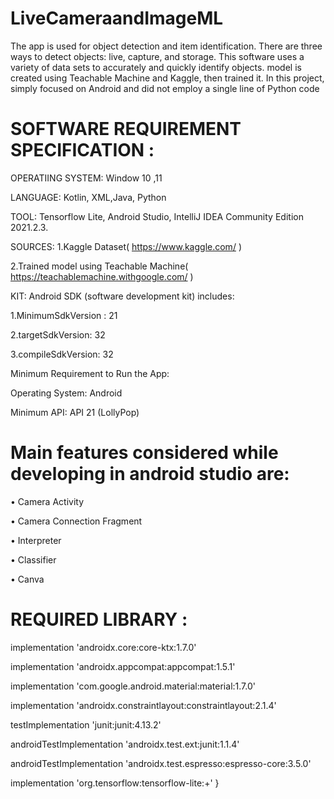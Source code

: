 # LiveCameraandImageML
The app is used for object detection and item identification. There are three ways to detect objects: live, capture, and storage. This software uses a variety of data sets to accurately and quickly identify objects.  model is created using Teachable Machine and Kaggle, then trained it. In this project,  simply focused on Android and did not employ a single line of Python code

# SOFTWARE REQUIREMENT SPECIFICATION :

OPERATIING SYSTEM:  Window 10 ,11

LANGUAGE: Kotlin, XML,Java, Python

TOOL: Tensorflow Lite, Android Studio, IntelliJ IDEA Community Edition 2021.2.3.

SOURCES: 
1.Kaggle Dataset( https://www.kaggle.com/ )
  
2.Trained model using Teachable Machine( https://teachablemachine.withgoogle.com/ )

KIT: Android SDK (software development kit) includes:

1.MinimumSdkVersion :       21

2.targetSdkVersion:         32

3.compileSdkVersion:        32

Minimum Requirement to Run the App:

Operating System: Android 

Minimum API: API 21 (LollyPop)




# Main features considered while developing in android studio are:
•	Camera Activity 

•	Camera Connection Fragment

•	Interpreter

•	Classifier

•	Canva

# REQUIRED LIBRARY :

implementation 'androidx.core:core-ktx:1.7.0'

implementation 'androidx.appcompat:appcompat:1.5.1'

implementation 'com.google.android.material:material:1.7.0'

implementation 'androidx.constraintlayout:constraintlayout:2.1.4'

testImplementation 'junit:junit:4.13.2'

androidTestImplementation 'androidx.test.ext:junit:1.1.4'

androidTestImplementation 'androidx.test.espresso:espresso-core:3.5.0'

implementation 'org.tensorflow:tensorflow-lite:+'
}
